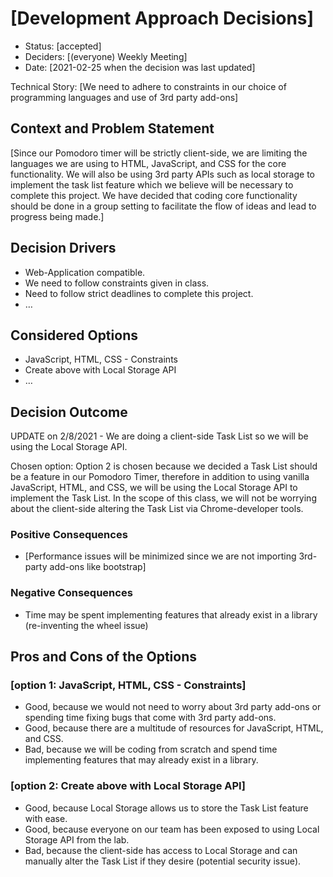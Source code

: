# [Development Approach Decisions]

* Status: [accepted] <!-- optional -->
* Deciders: [(everyone) Weekly Meeting] <!-- optional -->
* Date: [2021-02-25 when the decision was last updated] <!-- optional -->

Technical Story: [We need to adhere to constraints in our choice of programming languages and use of 3rd party add-ons] <!-- optional -->

## Context and Problem Statement

[Since our Pomodoro timer will be strictly client-side, we are limiting the languages we are using to HTML, JavaScript, and CSS for the core functionality. We will also be using 3rd party APIs such as local storage to implement the task list feature which we believe will be necessary to complete this project. We have decided that coding core functionality should be done in a group setting to facilitate the flow of ideas and lead to progress being made.]

## Decision Drivers <!-- optional -->

* Web-Application compatible.
* We need to follow constraints given in class.
* Need to follow strict deadlines to complete this project.
* … <!-- numbers of drivers can vary -->

## Considered Options

* JavaScript, HTML, CSS - Constraints
* Create above with Local Storage API
* … <!-- numbers of options can vary -->

## Decision Outcome

UPDATE on 2/8/2021 - We are doing a client-side Task List so we will be using the Local Storage API.

Chosen option: Option 2 is chosen because we decided a Task List should be a feature in our Pomodoro Timer, therefore in addition to using vanilla JavaScript, HTML, and CSS, we will be using the Local Storage API to implement the Task List. In the scope of this class, we will not be worrying about the client-side altering the Task List via Chrome-developer tools.
<br/>


### Positive Consequences <!-- optional -->

* [Performance issues will be minimized since we are not importing 3rd-party add-ons like bootstrap]

### Negative Consequences <!-- optional -->

* Time may be spent implementing features that already exist in a library (re-inventing the wheel issue)

## Pros and Cons of the Options <!-- optional -->

### [option 1: JavaScript, HTML, CSS - Constraints]

* Good, because we would not need to worry about 3rd party add-ons or spending time fixing bugs that come with 3rd party add-ons.
* Good, because there are a multitude of resources for JavaScript, HTML, and CSS.
* Bad, because we will be coding from scratch and spend time implementing features that may already exist in a library.

### [option 2: Create above with Local Storage API]

* Good, because Local Storage allows us to store the Task List feature with ease.
* Good, because everyone on our team has been exposed to using Local Storage API from the lab.
* Bad, because the client-side has access to Local Storage and can manually alter the Task List if they desire (potential security issue).

<!-- markdownlint-disable-file MD013 -->
